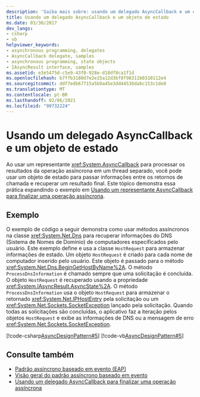 ```yaml
---
description: 'Saiba mais sobre: usando um delegado AsyncCallback e um objeto de estado'
title: Usando um delegado AsyncCallback e um objeto de estado
ms.date: 03/30/2017
dev_langs:
- csharp
- vb
helpviewer_keywords:
- asynchronous programming, delegates
- AsyncCallback delegate, samples
- asynchronous programming, state objects
- IAsyncResult interface, samples
ms.assetid: e3e5475d-c5e9-43f0-928e-d18df8ca1f1d
ms.openlocfilehash: b7ffb3180d7e2e15a12d3bf0f98311b0310112e4
ms.sourcegitcommit: ddf7edb67715a5b9a45e3dd44536dabc153c1de0
ms.translationtype: MT
ms.contentlocale: pt-BR
ms.lasthandoff: 02/06/2021
ms.locfileid: "99732224"
---
```

# <a name="using-an-asynccallback-delegate-and-state-object"></a>Usando um delegado AsyncCallback e um objeto de estado

Ao usar um representante <xref:System.AsyncCallback> para processar os resultados da operação assíncrona em um thread separado, você pode usar um objeto de estado para passar informações entre os retornos de chamada e recuperar um resultado final. Este tópico demonstra essa prática expandindo o exemplo em [Usando um representante AsyncCallback para finalizar uma operação assíncrona](using-an-asynccallback-delegate-to-end-an-asynchronous-operation.md).  
  
## <a name="example"></a>Exemplo  

 O exemplo de código a seguir demonstra como usar métodos assíncronos na classe <xref:System.Net.Dns> para recuperar informações do DNS (Sistema de Nomes de Domínio) de computadores especificados pelo usuário. Este exemplo define e usa a classe `HostRequest` para armazenar informações de estado. Um objeto `HostRequest` é criado para cada nome de computador inserido pelo usuário. Este objeto é passado para o método <xref:System.Net.Dns.BeginGetHostByName%2A>. O método `ProcessDnsInformation` é chamado sempre que uma solicitação é concluída. O objeto `HostRequest` é recuperado usando a propriedade <xref:System.IAsyncResult.AsyncState%2A>. O método `ProcessDnsInformation` usa o objeto `HostRequest` para armazenar o retornado <xref:System.Net.IPHostEntry> pela solicitação ou um <xref:System.Net.Sockets.SocketException> lançado pela solicitação. Quando todas as solicitações são concluídas, o aplicativo faz a iteração pelos objetos `HostRequest` e exibe as informações de DNS ou a mensagem de erro <xref:System.Net.Sockets.SocketException>.  
  
 [!code-csharp[AsyncDesignPattern#5](../../../samples/snippets/csharp/VS_Snippets_CLR/AsyncDesignPattern/CS/AsyncDelegateWithStateObject.cs#5)]
 [!code-vb[AsyncDesignPattern#5](../../../samples/snippets/visualbasic/VS_Snippets_CLR/AsyncDesignPattern/VB/AsyncDelegateWithStateObject.vb#5)]  
  
## <a name="see-also"></a>Consulte também

- [Padrão assíncrono baseado em evento (EAP)](event-based-asynchronous-pattern-eap.md)
- [Visão geral do padrão assíncrono baseado em evento](event-based-asynchronous-pattern-overview.md)
- [Usando um delegado AsyncCallback para finalizar uma operação assíncrona](using-an-asynccallback-delegate-to-end-an-asynchronous-operation.md)
